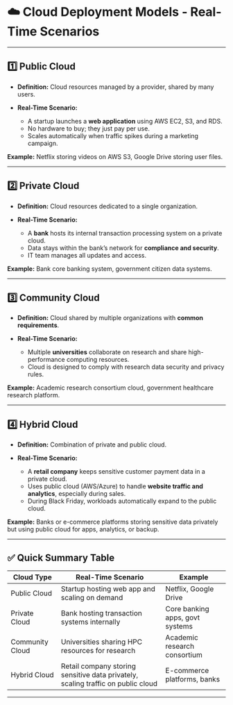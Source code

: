 
# ☁️ Cloud Deployment Models - Real-Time Scenarios

---

## 1️⃣ Public Cloud

* **Definition:** Cloud resources managed by a provider, shared by many users.
* **Real-Time Scenario:**

  * A startup launches a **web application** using AWS EC2, S3, and RDS.
  * No hardware to buy; they just pay per use.
  * Scales automatically when traffic spikes during a marketing campaign.

**Example:** Netflix storing videos on AWS S3, Google Drive storing user files.

---

## 2️⃣ Private Cloud

* **Definition:** Cloud resources dedicated to a single organization.
* **Real-Time Scenario:**

  * A **bank** hosts its internal transaction processing system on a private cloud.
  * Data stays within the bank’s network for **compliance and security**.
  * IT team manages all updates and access.

**Example:** Bank core banking system, government citizen data systems.

---

## 3️⃣ Community Cloud

* **Definition:** Cloud shared by multiple organizations with **common requirements**.
* **Real-Time Scenario:**

  * Multiple **universities** collaborate on research and share high-performance computing resources.
  * Cloud is designed to comply with research data security and privacy rules.

**Example:** Academic research consortium cloud, government healthcare research platform.

---

## 4️⃣ Hybrid Cloud

* **Definition:** Combination of private and public cloud.
* **Real-Time Scenario:**

  * A **retail company** keeps sensitive customer payment data in a private cloud.
  * Uses public cloud (AWS/Azure) to handle **website traffic and analytics**, especially during sales.
  * During Black Friday, workloads automatically expand to the public cloud.

**Example:** Banks or e-commerce platforms storing sensitive data privately but using public cloud for apps, analytics, or backup.

---

## ✅ Quick Summary Table

| Cloud Type      | Real-Time Scenario                                                               | Example                         |
| --------------- | -------------------------------------------------------------------------------- | ------------------------------- |
| Public Cloud    | Startup hosting web app and scaling on demand                                    | Netflix, Google Drive           |
| Private Cloud   | Bank hosting transaction systems internally                                      | Core banking apps, govt systems |
| Community Cloud | Universities sharing HPC resources for research                                  | Academic research consortium    |
| Hybrid Cloud    | Retail company storing sensitive data privately, scaling traffic on public cloud | E-commerce platforms, banks     |

---

